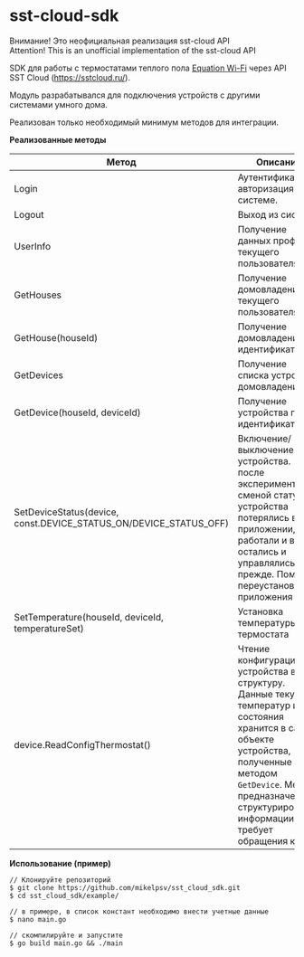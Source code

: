 # sst-cloud-sdk

Внимание! Это неофициальная реализация sst-cloud API  
Attention! This is an unofficial implementation of the sst-cloud API


SDK для работы с термостатами теплого пола [Equation Wi-Fi](assets/equation_wifi.jpg) через API SST Cloud (https://sstcloud.ru/).

Модуль разрабатывался для подключения устройств с другими системами умного дома. 

Реализован только необходимый минимум методов для интеграции.
  

**Реализованные методы**

| Метод | Опиcание |
|-------|----------|
| Login | Аутентификация и авторизация в системе. |
| Logout | Выход из системы |
| UserInfo | Получение данных профиля текущего пользователя |
| GetHouses | Получение домовладений текущего пользователя |
| GetHouse(houseId) | Получение домовладения по идентификатору |
| GetDevices | Получение списка устройств домовладения |
| GetDevice(houseId, deviceId) | Получение устройства по его идентификатору |
| SetDeviceStatus(device, const.DEVICE_STATUS_ON/DEVICE_STATUS_OFF) | Включение/выключение устройства. * после экспериментов со сменой статусов устройства потерялись в приложении, но работали и в API остались и управлялись как прежде. Помогла переустановка приложения |
| SetTemperature(houseId, deviceId, temperatureSet) | Установка температуры термостата |
| device.ReadConfigThermostat()| Чтение конфигурации устройства в структуру. Данные текущих температур и состояния хранится в самом объекте устройства, полученные методом `GetDevice`. Метод предназначен для структурирования информации и не требует обращения к API |


**Использование (пример)**

```
// Клонируйте репозиторий
$ git clone https://github.com/mikelpsv/sst_cloud_sdk.git
$ cd sst_cloud_sdk/example/

// в примере, в список констант необходимо внести учетные данные
$ nano main.go 

// скомпилируйте и запустите
$ go build main.go && ./main
```